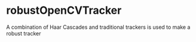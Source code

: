 # robustOpenCVTracker
A combination of Haar Cascades and traditional trackers is used to make a robust tracker

